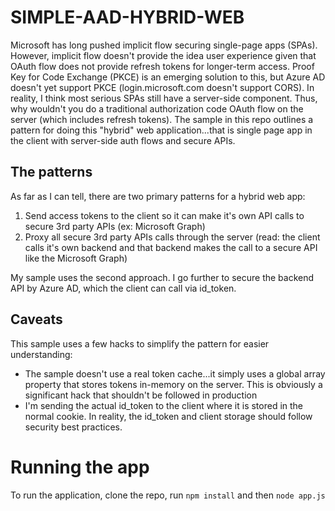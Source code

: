# SIMPLE-AAD-HYBRID-WEB

Microsoft has long pushed implicit flow securing single-page apps (SPAs). However, implicit flow doesn't provide the idea user experience given that OAuth flow does not provide refresh tokens for longer-term access. Proof Key for Code Exchange (PKCE) is an emerging solution to this, but Azure AD doesn't yet support PKCE (login.microsoft.com doesn't support CORS). In reality, I think most serious SPAs still have a server-side component. Thus, why wouldn't you do a traditional authorization code OAuth flow on the server (which includes refresh tokens). The sample in this repo outlines a pattern for doing this "hybrid" web application...that is single page app in the client with server-side auth flows and secure APIs.

## The patterns

As far as I can tell, there are two primary patterns for a hybrid web app:

1) Send access tokens to the client so it can make it's own API calls to secure 3rd party APIs (ex: Microsoft Graph)
2) Proxy all secure 3rd party APIs calls through the server (read: the client calls it's own backend and that backend makes the call to a secure API like the Microsoft Graph)

My sample uses the second approach. I go further to secure the backend API by Azure AD, which the client can call via id_token.

## Caveats 

This sample uses a few hacks to simplify the pattern for easier understanding:

- The sample doesn't use a real token cache...it simply uses a global array property that stores tokens in-memory on the server. This is obviously a significant hack that shouldn't be followed in production
- I'm sending the actual id_token to the client where it is stored in the normal cookie. In reality, the id_token and client storage should follow security best practices.


# Running the app

To run the application, clone the repo, run `npm install` and then `node app.js`